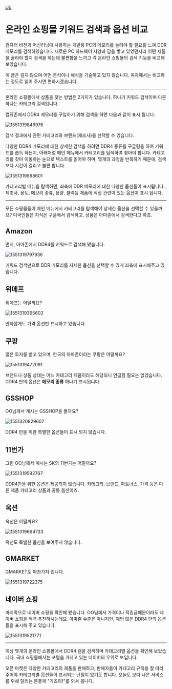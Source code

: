 [Up](index.md)

# 온라인 쇼핑몰 키워드 검색과 옵션 비교

컴퓨터 비전과 머신러닝에 사용하는 개발용 PC의 메모리를 늘려야 할 필요를 느껴 DDR 메모리를 검색하였습니다. 새로운 PC 하드웨어 사양과 담을 쌓고 있었던지라 어떤 제품을 골라야 할지 검색을 하는데 불편함을 느끼고 각 온라인 쇼핑몰의 검색 기능을 비교해 보았습니다.

이 글은 길지 않으며 어떤 분석이나 해석을 기술하고 있지 않습니다. 독자께서는 비교하는 정도로 읽어 주시면 편하시겠습니다.

---

온라인 쇼핑몰에서 상품을 찾는 방법은 2가지가 있습니다. 하나가 키워드 검색이며 다른 하나는 카테고리 검색입니다.

컴퓨존에서 DDR4 메모리를 구입하기 위해 검색을 하면 다음과 같이 표시 됩니다.

![1551319846976](ecommerce_search.assets/1551319846976.png)

검색 결과에서 관련 카테고리와 브랜드(제조사)를 선택할 수 있습니다.

다양한 DDR4 메모리에 대한 상세한 검색을 하려면 DDR4 종류를 구글링을 하여 키워드를 습득 하든지, 아래처럼 메인 메뉴에서 카테고리를 탐색하여 찾아야 합니다. 카테고리를 찾아 이동하는 눈으로 텍스트를 읽어야 하며, 몇개의 과정을 반복하기 때문에, 검색보다 시간이 걸리고 불편 합니다.

![1551319898601](ecommerce_search.assets/1551319898601.png)

카테고리별 메뉴을 탐색하면, 좌측에 DDR 메모리에 대한 다양한 옵션들이 표시됩니다. 제조사, 용도, 메모리 종류, 용량, 클럭등 제품에 직접 관련이 있는 옵션이 표시 됩니다.

---

모든 쇼핑몰들이 메인 메뉴에서 카테고리를 탐색해야 상세한 옵션을 선택할 수 있을까요? 미국인들은 지식은 구글에서 검색하고, 상품은 아마존에서 검색한다고 하죠.

## Amazon

먼저, 아마존에서 DDR4를 키워드로 검색해 봤습니다.

![1551319797936](ecommerce_search.assets/1551319797936.png)

키워드 검색만으로 DDR 메모리를 자세한 옵션을 선택할 수 있게 좌측에 표시해주고 있습니다.

## 위메프

위메프는 어떨까요?

![1551319395602](ecommerce_search.assets/1551319395602.png)

안타깝게도 가격 옵션만 표시하고 있습니다.

## 쿠팡

많은 투자를 받고 있으며, 한국의 아마존이라는 쿠팡은 어떨까요?

![1551319472091](ecommerce_search.assets/1551319472091.png)

브랜드나 상품 상태는 어느 카테고리 제품이라도 해당되니 언급할 필요는 없겠습니다. DDR4 만의 옵션은 **메모리 종류** 하나가 표시됩니다.

## GSSHOP

OO님께서 계시는 GSSHOP을 볼까요?

![1551320829607](ecommerce_search.assets/1551320829607.png)

DDR4 만을 위한 특별한 옵션들이 표시 되지 않습니다.

## 11번가

그럼 OO님께서 계시는 SK의 11번가는 어떨까요?

![1551319592767](ecommerce_search.assets/1551319592767.png)

DDR4만을 위한 옵션은 제공되지 않습니다. 카테고리, 브랜드, 파트너스, 가격 등은 다른 제품 카테고리 상품과 공통 옵션이죠.

## 옥션

옥션은 어떨까요?

![1551319664733](ecommerce_search.assets/1551319664733.png)

옥션도 특별한 옵션을 보여주지 않습니다.

## GMARKET

GMARKET도 마찬가지 입니다.

![1551319722375](ecommerce_search.assets/1551319722375.png)

## 네이버 쇼핑

마지막으로 네이버 쇼핑을 확인해 봤습니다. OO님께서 가격이나 적립금때문이라도 네이버 쇼핑을 적극 추천하시는데요. 아마존 수준은 아니지만, 제법 많은 DDR4 만의 옵션들을 표시해 주고 있습니다. 

![1551319521771](ecommerce_search.assets/1551319521771.png)

---

이상 몇개의 온라인 쇼핑몰에서 DDR4 램을 검색하며 카테고리별 옵션을 확인해 보았습니다. 국내 쇼핑몰에서는 포털을 가지고 있는 네이버의 우위로 보입니다.

오픈 마켓은 다양한 카테고리의 제품을 판매하고, 판매자들이 카테고리 규칙을 잘 따라 주어야 카테고리별 옵션들이 표시되는 난점이 있기도 합니다. 오늘도 보다 나은 서비스를 위해 달리는 분들께 "가즈아!"를 외쳐 봅니다.





